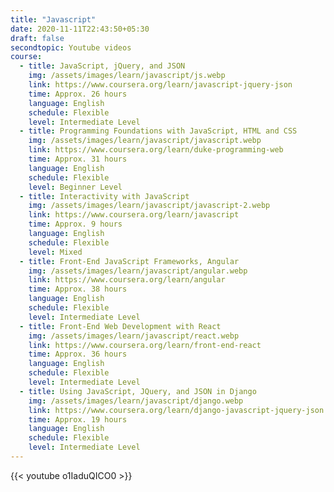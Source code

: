 ```yaml
---
title: "Javascript"
date: 2020-11-11T22:43:50+05:30
draft: false
secondtopic: Youtube videos
course:
  - title: JavaScript, jQuery, and JSON
    img: /assets/images/learn/javascript/js.webp
    link: https://www.coursera.org/learn/javascript-jquery-json
    time: Approx. 26 hours
    language: English
    schedule: Flexible
    level: Intermediate Level
  - title: Programming Foundations with JavaScript, HTML and CSS
    img: /assets/images/learn/javascript/javascript.webp
    link: https://www.coursera.org/learn/duke-programming-web
    time: Approx. 31 hours
    language: English
    schedule: Flexible
    level: Beginner Level
  - title: Interactivity with JavaScript
    img: /assets/images/learn/javascript/javascript-2.webp
    link: https://www.coursera.org/learn/javascript
    time: Approx. 9 hours
    language: English
    schedule: Flexible
    level: Mixed
  - title: Front-End JavaScript Frameworks, Angular
    img: /assets/images/learn/javascript/angular.webp
    link: https://www.coursera.org/learn/angular
    time: Approx. 38 hours
    language: English
    schedule: Flexible
    level: Intermediate Level
  - title: Front-End Web Development with React
    img: /assets/images/learn/javascript/react.webp
    link: https://www.coursera.org/learn/front-end-react
    time: Approx. 36 hours
    language: English
    schedule: Flexible
    level: Intermediate Level
  - title: Using JavaScript, JQuery, and JSON in Django
    img: /assets/images/learn/javascript/django.webp
    link: https://www.coursera.org/learn/django-javascript-jquery-json
    time: Approx. 19 hours
    language: English
    schedule: Flexible
    level: Intermediate Level
---
```


{{< youtube o1IaduQICO0 >}}
